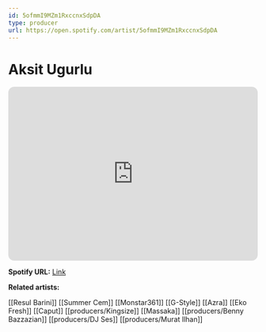 ```yaml
---
id: 5ofmmI9MZm1RxccnxSdpDA
type: producer
url: https://open.spotify.com/artist/5ofmmI9MZm1RxccnxSdpDA
---
```

# Aksit Ugurlu

<iframe style="border-radius:12px" src="https://open.spotify.com/embed/artist/5ofmmI9MZm1RxccnxSdpDA" width="100%" height="352" frameBorder="0" allowfullscreen="" allow="autoplay; clipboard-write; encrypted-media; fullscreen; picture-in-picture" loading="lazy"></iframe>

**Spotify URL:** [Link](https://open.spotify.com/artist/5ofmmI9MZm1RxccnxSdpDA)

**Related artists:**

[[Resul Barini]]
[[Summer Cem]]
[[Monstar361]]
[[G-Style]]
[[Azra]]
[[Eko Fresh]]
[[Caput]]
[[producers/Kingsize]]
[[Massaka]]
[[producers/Benny Bazzazian]]
[[producers/DJ Ses]]
[[producers/Murat Ilhan]]
